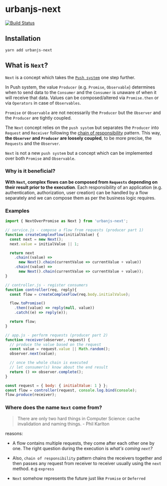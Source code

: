 # urbanjs-next
[![Build Status](https://travis-ci.org/urbanjs/urbanjs-next.svg?branch=master)](https://travis-ci.org/urbanjs/urbanjs-next)

## Installation

```
yarn add urbanjs-next
```

## What is `Next`?
`Next` is a concept which takes the [`Push system`](http://reactivex.io/rxjs/manual/overview.html#pull-versus-push) one step further.

In Push system, the value `Producer` (e.g. `Promise`, `Observable`)
determines when to send data to the `Consumer` and
the `Consumer` is unaware of when it will receive that data.
Values can be composed/altered via `Promise.then` or via `Operators` in case of `Observables`.

`Promise` or `Observable` are not necessarily the `Producer` but the `Observer` and the `Producer` are tightly coupled.

The `Next` concept relies on the `push system` but separates the `Producer` into `Request` and `Receiver`
following the [chain of responsibility](https://sourcemaking.com/design_patterns/chain_of_responsibility) pattern.
This way, **the `Observer` and `Producer` are loosely coupled**, to be more precise, the `Requests` and the `Observer`.

`Next` is not a new `push system` but a concept which can be implemented over both `Promise` and `Observable`.

### Why is it beneficial?

**With `Next`, complex flows can be composed from `Requests` depending
on their result prior to the execution**.
Each responsibility of an application (e.g. authentication, authorization, user creation)
can be handled by a flow separately and we can compose them as per the business logic requires.

### Examples

```javascript
import { NextOverPromise as Next } from 'urbanjs-next';

// service.js - compose a flow from requests (producer part 1)
function createComplexFlow(initialValue) {
  const next = new Next();
  next.value = initialValue || 1;

  return next
    .chain((value) =>
      new Next().chain(currentValue => currentValue + value))
    .chain((value) =>
      new Next().chain(currentValue => currentValue + value));
}

// controller.js - register consumers
function controller(req, reply){
  const flow = createComplexFlow(req.body.initialValue);

  flow.toPromise()
    .then((value) => reply(null, value))
    .catch((e) => reply(e));

  return flow;
}

// app.js - perform requests (producer part 2)
function receiver(observer, request) {
  // produce the value based on the request
  const value = request.value || Math.random();
  observer.next(value);

  // once the whole chain is executed
  // let consumer(s) know about the end result
  return () => observer.complete();
}

const request = { body: { initialValue: 1 } };
const flow = controller(request, console.log.bind(console);
flow.produce(receiver);
```

### Where does the name `Next` come from?
> There are only two hard things in Computer Science: cache invalidation and naming things. - Phil Karlton

reasons:
- A flow contains multiple requests, they come after each other one by one. The right question during the execution
is *what's coming `next`?*

- Also, `chain of responsibility` pattern chains the receivers together and then passes any request
from receiver to receiver usually using the `next` method. e.g `express`

- `Next` somehow represents the future just like `Promise` or `Deferred`
